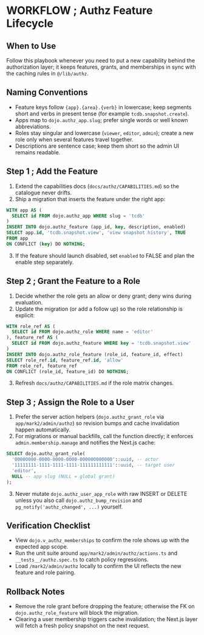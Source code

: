 # WORKFLOW ; Authz Feature Lifecycle

## When to Use

Follow this playbook whenever you need to put a new capability behind the authorization layer; it keeps features, grants, and memberships in sync with the caching rules in `@/lib/authz`.

## Naming Conventions

- Feature keys follow `{app}.{area}.{verb}` in lowercase; keep segments short and verbs in present tense (for example `tcdb.snapshot.create`).
- Apps map to `dojo.authz_app.slug`; prefer single words or well known abbreviations.
- Roles stay singular and lowercase (`viewer`, `editor`, `admin`); create a new role only when several features travel together.
- Descriptions are sentence case; keep them short so the admin UI remains readable.

## Step 1 ; Add the Feature

1. Extend the capabilities docs (`docs/authz/CAPABILITIES.md`) so the catalogue never drifts.
2. Ship a migration that inserts the feature under the right app:

```sql
WITH app AS (
  SELECT id FROM dojo.authz_app WHERE slug = 'tcdb'
)
INSERT INTO dojo.authz_feature (app_id, key, description, enabled)
SELECT app.id, 'tcdb.snapshot.view', 'view snapshot history', TRUE
FROM app
ON CONFLICT (key) DO NOTHING;
```

3. If the feature should launch disabled, set `enabled` to FALSE and plan the enable step separately.

## Step 2 ; Grant the Feature to a Role

1. Decide whether the role gets an allow or deny grant; deny wins during evaluation.
2. Update the migration (or add a follow up) so the role relationship is explicit:

```sql
WITH role_ref AS (
  SELECT id FROM dojo.authz_role WHERE name = 'editor'
), feature_ref AS (
  SELECT id FROM dojo.authz_feature WHERE key = 'tcdb.snapshot.view'
)
INSERT INTO dojo.authz_role_feature (role_id, feature_id, effect)
SELECT role_ref.id, feature_ref.id, 'allow'
FROM role_ref, feature_ref
ON CONFLICT (role_id, feature_id) DO NOTHING;
```

3. Refresh `docs/authz/CAPABILITIES.md` if the role matrix changes.

## Step 3 ; Assign the Role to a User

1. Prefer the server action helpers (`dojo.authz_grant_role` via `app/mark2/admin/authz`) so revision bumps and cache invalidation happen automatically.
2. For migrations or manual backfills, call the function directly; it enforces `admin.membership.manage` and notifies the Next.js cache:

```sql
SELECT dojo.authz_grant_role(
  '00000000-0000-0000-0000-000000000000'::uuid, -- actor
  '11111111-1111-1111-1111-111111111111'::uuid, -- target user
  'editor',
  NULL -- app slug (NULL = global grant)
);
```

3. Never mutate `dojo.authz_user_app_role` with raw INSERT or DELETE unless you also call `dojo.authz_bump_revision` and `pg_notify('authz_changed', ...)` yourself.

## Verification Checklist

- View `dojo.v_authz_memberships` to confirm the role shows up with the expected app scope.
- Run the unit suite around `app/mark2/admin/authz/actions.ts` and `__tests__/authz.spec.ts` to catch policy regressions.
- Load `/mark2/admin/authz` locally to confirm the UI reflects the new feature and role pairing.

## Rollback Notes

- Remove the role grant before dropping the feature; otherwise the FK on `dojo.authz_role_feature` will block the migration.
- Clearing a user membership triggers cache invalidation; the Next.js layer will fetch a fresh policy snapshot on the next request.
